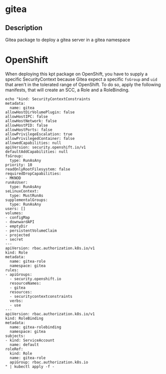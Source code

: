 # gitea

## Description

Gitea package to deploy a gitea server in a gitea namespace

# OpenShift

When deploying this kpt package on OpenShift, you have to supply a specific SecurityContext because Gitea expect a specific `fsGroup` and `uid` that aren't in the tolerated range of OpenShift. To do so, apply the following manifests, that will create an SCC, a Role and a RoleBinding.

```
echo "kind: SecurityContextConstraints
metadata:
  name: gitea
allowHostDirVolumePlugin: false
allowHostIPC: false
allowHostNetwork: false
allowHostPID: false
allowHostPorts: false
allowPrivilegeEscalation: true
allowPrivilegedContainer: false
allowedCapabilities: null
apiVersion: security.openshift.io/v1
defaultAddCapabilities: null
fsGroup:
  type: RunAsAny
priority: 10
readOnlyRootFilesystem: false
requiredDropCapabilities:
- MKNOD
runAsUser:
  type: RunAsAny
seLinuxContext:
  type: MustRunAs
supplementalGroups:
  type: RunAsAny
users: []
volumes:
- configMap
- downwardAPI
- emptyDir
- persistentVolumeClaim
- projected
- secret
---
apiVersion: rbac.authorization.k8s.io/v1
kind: Role
metadata:
  name: gitea-role
  namespace: gitea
rules:
- apiGroups:
  - security.openshift.io 
  resourceNames:
  - gitea
  resources:
  - securitycontextconstraints 
  verbs: 
  - use
---
apiVersion: rbac.authorization.k8s.io/v1
kind: RoleBinding
metadata:
  name: gitea-rolebinding
  namespace: gitea
subjects:
- kind: ServiceAccount
  name: default
roleRef:
  kind: Role
  name: gitea-role
  apiGroup: rbac.authorization.k8s.io
" | kubectl apply -f -
```